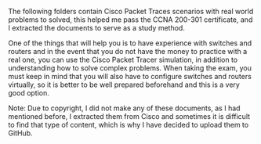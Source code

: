 The following folders contain Cisco Packet Traces scenarios with real world problems to solved, this helped me pass the CCNA 200-301 certificate, and I extracted the documents to serve as a study method.

One of the things that will help you is to have experience with switches and routers and in the event that you do not have the money to practice with a real one, you can use the Cisco Packet Tracer simulation, in addition to understanding how to solve complex problems. When taking the exam, you must keep in mind that you will also have to configure switches and routers virtually, so it is better to be well prepared beforehand and this is a very good option.

Note: Due to copyright, I did not make any of these documents, as I had mentioned before, I extracted them from Cisco and sometimes it is difficult to find that type of content, which is why I have decided to upload them to GitHub.
